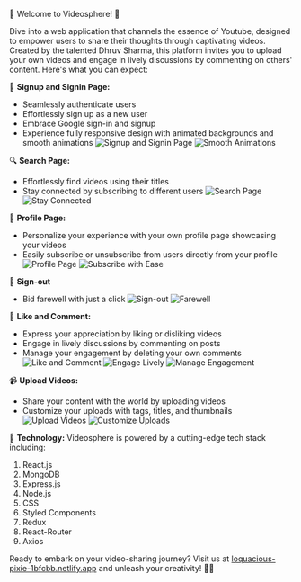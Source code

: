 🌟 Welcome to Videosphere! 🌟

Dive into a web application that channels the essence of Youtube, designed to empower users to share their thoughts through captivating videos. Created by the talented Dhruv Sharma, this platform invites you to upload your own videos and engage in lively discussions by commenting on others' content. Here's what you can expect:

🔐 **Signup and Signin Page:**
- Seamlessly authenticate users
- Effortlessly sign up as a new user
- Embrace Google sign-in and signup
- Experience fully responsive design with animated backgrounds and smooth animations
![Signup and Signin Page](https://github.com/DhruvSharma19/youtube/assets/112254552/d8962e2f-a40c-4d08-b607-8e44a368f3f6)
![Smooth Animations](https://github.com/DhruvSharma19/youtube/assets/112254552/bd34bb20-b2d3-488d-a66a-99a13049784f)

🔍 **Search Page:**
- Effortlessly find videos using their titles
- Stay connected by subscribing to different users
![Search Page](https://github.com/DhruvSharma19/youtube/assets/112254552/14d309e4-dc55-4c9b-a210-c9fd593c813c)
![Stay Connected](https://github.com/DhruvSharma19/youtube/assets/112254552/66b20450-fc6b-4f49-bdb9-73e8f8b7b50d)

👤 **Profile Page:**
- Personalize your experience with your own profile page showcasing your videos
- Easily subscribe or unsubscribe from users directly from your profile
![Profile Page](https://github.com/DhruvSharma19/youtube/assets/112254552/178525a2-254d-4ece-9fb3-1e09d1d36e08)
![Subscribe with Ease](https://github.com/DhruvSharma19/youtube/assets/112254552/575f4866-9b01-4676-823b-285482f284d2)

👋 **Sign-out**
- Bid farewell with just a click
![Sign-out](https://github.com/DhruvSharma19/youtube/assets/112254552/3ed689d8-fa81-4abd-a5cb-9db5850a889b)
![Farewell](https://github.com/DhruvSharma19/youtube/assets/112254552/b0e4603e-3170-4bed-8905-2ada700764b8)

💬 **Like and Comment:**
- Express your appreciation by liking or disliking videos
- Engage in lively discussions by commenting on posts
- Manage your engagement by deleting your own comments
![Like and Comment](https://github.com/DhruvSharma19/youtube/assets/112254552/732e82ec-047a-4df0-a7f6-13617ee6dc3c)
![Engage Lively](https://github.com/DhruvSharma19/youtube/assets/112254552/47662508-4791-461f-94c0-1851981b5660)
![Manage Engagement](https://github.com/DhruvSharma19/youtube/assets/112254552/89550636-493e-4240-87c3-61e4221c8e9d)

📹 **Upload Videos:**
- Share your content with the world by uploading videos
- Customize your uploads with tags, titles, and thumbnails
![Upload Videos](https://github.com/DhruvSharma19/youtube/assets/112254552/659bad62-768c-414f-a943-b1751a91a4d9)
![Customize Uploads](https://github.com/DhruvSharma19/youtube/assets/112254552/55563a9b-ec39-4b91-a795-06f1bc6c2021)

🚀 **Technology:**
Videosphere is powered by a cutting-edge tech stack including:
1. React.js
2. MongoDB
3. Express.js
4. Node.js
5. CSS
6. Styled Components
7. Redux
8. React-Router
9. Axios

Ready to embark on your video-sharing journey? Visit us at [loquacious-pixie-1bfcbb.netlify.app](https://loquacious-pixie-1bfcbb.netlify.app/) and unleash your creativity! 🎥✨
